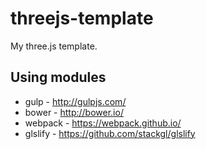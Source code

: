 threejs-template
=================

My three.js template.

## Using modules
- gulp - http://gulpjs.com/
- bower - http://bower.io/
- webpack - https://webpack.github.io/
- glslify - https://github.com/stackgl/glslify


